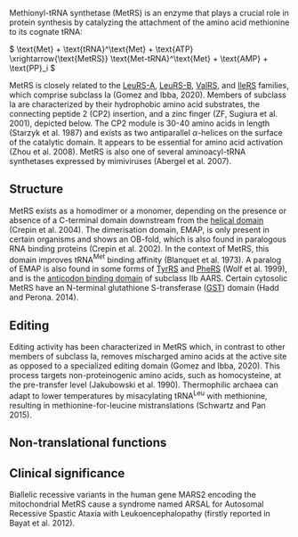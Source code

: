 
Methionyl-tRNA synthetase (MetRS) is an enzyme that plays a crucial role in protein synthesis by catalyzing the attachment of the amino acid methionine to its cognate tRNA:





$ \text{Met} + \text{tRNA}^\text{Met} + \text{ATP} \xrightarrow{\text{MetRS}} \text{Met-tRNA}^\text{Met} + \text{AMP} + \text{PP}_i  $



MetRS is closely related to the [LeuRS-A](/class1/leu2), [LeuRS-B](/class1/leu1), [ValRS](/class1/val), and [IleRS](/class1/ile) families, which comprise subclass Ia (Gomez and Ibba, 2020).
Members of subclass Ia are characterized by their hydrophobic amino acid substrates, the connecting peptide 2 (CP2) insertion, and a zinc finger (ZF, Sugiura et al. 2001), depicted below. 
The CP2 module is 30-40 amino acids in length (Starzyk et al. 1987) and exists as two antiparallel $\alpha$-helices on the surface of the catalytic domain. 
It appears to be essential for amino acid activation (Zhou et al. 2008).
MetRS is also one of several aminoacyl-tRNA synthetases expressed by mimiviruses (Abergel et al. 2007).



## Structure

MetRS exists as a homodimer or a monomer, depending on the presence or absence of a C-terminal domain downstream from the [helical domain](/superfamily/class1/Anticodon_binding_domain_CRIMVL) (Crepin et al. 2004). 
The dimerisation domain, EMAP, is only present in certain organisms and shows an OB-fold, which is also found in paralogous RNA binding proteins (Crepin et al. 2002). 
In the context of MetRS, this domain improves tRNA$^\text{Met}$ binding affinity (Blanquet et al. 1973). 
A paralog of EMAP is also found in some forms of [TyrRS](/class1/tyr) and [PheRS](/class2/phe2) (Wolf et al. 1999), and is the [anticodon binding domain](/superfamily/class2/Anticodon_binding_domain_DNK) of subclass IIb AARS.
Certain cytosolic MetRS have an N-terminal glutathione S-transferase ([GST](/superfamily/class1/GST)) domain (Hadd and Perona. 2014).




## Editing

Editing activity has been characterized in MetRS which, in contrast to other members of subclass Ia, removes mischarged amino acids at the active site as opposed to a specialized editing domain (Gomez and Ibba, 2020). 
This process targets non-proteinogenic amino acids, such as homocysteine, at the pre-transfer level (Jakubowski et al. 1990).
Thermophilic archaea can adapt to lower temperatures by misacylating tRNA$^\text{Leu}$ with methionine, resulting in methionine-for-leucine mistranslations (Schwartz and Pan 2015).



## Non-translational functions


## Clinical significance
Biallelic recessive variants in the human gene MARS2 encoding the mitochondrial MetRS cause a syndrome named ARSAL for Autosomal Recessive Spastic Ataxia with Leukoencephalopathy (firstly reported in Bayat et al. 2012).





